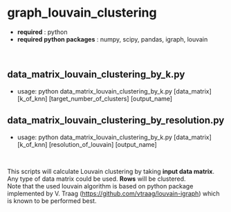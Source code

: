 # graph_louvain_clustering
* **required** : python
* **required python packages** : numpy, scipy, pandas, igraph, louvain
<br>

**data_matrix_louvain_clustering_by_k.py**
----------
* usage: python data_matrix_louvain_clustering_by_k.py [data_matrix] [k_of_knn] [target_number_of_clusters] [output_name]

**data_matrix_louvain_clustering_by_resolution.py**
----------
* usage: python data_matrix_louvain_clustering_by_k.py [data_matrix] [k_of_knn] [resolution_of_louvain] [output_name]
<br>

This scripts will calculate Louvain clustering by taking **input data matrix**.<br>
Any type of data matrix could be used. **Rows** will be clustered. <br>
Note that the used louvain algorithm is based on python package implemented by V. Traag (https://github.com/vtraag/louvain-igraph) which is known to be performed best. <br>

